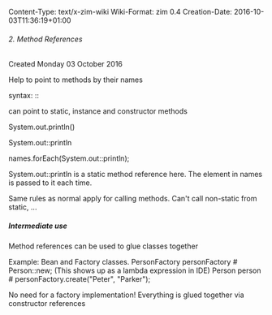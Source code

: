 Content-Type: text/x-zim-wiki
Wiki-Format: zim 0.4
Creation-Date: 2016-10-03T11:36:19+01:00

###### 2. Method References ######
Created Monday 03 October 2016

Help to point to methods by their names

syntax: ::

can point to static, instance and constructor methods

System.out.println()

System.out::println 

names.forEach(System.out::println);

System.out::println is a static method reference here.
The element in names is passed to it each time.

Same rules as normal apply for calling methods.
Can't call non-static from static, ...

##### Intermediate use #####
Method references can be used to glue classes together

Example: Bean and Factory classes.
PersonFactory<Person> personFactory # Person::new; (This shows up as a lambda expression in IDE)
Person person # personFactory.create("Peter", "Parker");

No need for a factory implementation! Everything is glued together via constructor references
